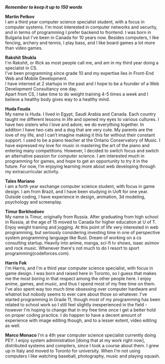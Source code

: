 ***Remember to keep it up to 150 words***

**Martin Petkov**  
I am a third year computer science specialist student, with a focus in computer systems. I'm most interested in computer networks and security, and in terms of programming I prefer backend to frontend. I was born in Bulgaria but I've been in Canada for 10 years now. Besides computers, I like fencing, archery and tennis, I play bass, and I like board games a lot more than video games.

**Rakshit Shukla**    
I'm Rakshit, or Rick as most people call me, and am in my third year doing a specialist in CS.  
I've been programming since grade 10 and my expertise lies in Front-End Web and Mobile Development.  
I have interned at 2 startups in the past and I hope to be a founder of a Web Development Consultancy one day.  
Apart from CS, I take time to do weight training 4-5 times a week and I believe a healthy body gives way to a healthy mind.  

**Huda Fouda**   
My name is Huda. I lived in Egypt, Saudi Arabia and Canada. Each country taught me different lessons in life and opened my eyes to various cultures. I have two sisters who I love and adore; we do everything together. In addition I have two cats and a dog that are very cute. My parents are the love of my life, and I can’t imagine making it this far without their constant support.
I used to be a piano teacher at the Ontario Conservatory of Music. I have expressed my love for music in mastering the art of the piano and entering many competitions. However, I decided to switch focus and switch an alternative passion for computer science. I am interested much in programming for games, and hope to get an opportunity to try it in the future. For now, I’m enjoying learning more about web developing through my extracurricular activity.

**Tales Mariano**  
I am a forth year exchange computer science student, with focus in game design. I am from Brazil, and I have been studying in Uoft for one year. Outside coding, I have experience in design, animation, 3d modeling, psychology and screenplay. 

**Timur Borkhodoev**  
My name is Timur, originally from Russia. After graduating from high school in Russia, at the age of 15 moved to Canada for higher education at U of T. Enjoy weight training and jogging. At this point of life very interested in web programming, but seriously considering investing time in one of perspective system programming language like Rust. Dream of working on a cs consulting startup. Heavily into anime, manga, sci-fi tv shows, isaac asimov and rock music. Whenever there's not much to do I resort to sport programming(codeforces.com).

**Harris Fok**  
I'm Harris, and I'm a third year computer science specialist, with focus in game design. I was born and raised here in Toronto, so I guess that makes me the most boring in that respect among the other people here. I enjoy anime, games, and music, and thus I spend most of my free time on them. I've also spent way too much time obsessing over computer hardware and whatnot but nobody seems to ever care about those so whatever. I've started programming in Grade 11, though most of my programming has been related to school work so I still feel slightly inexperienced in the field - however I'm hoping to change that in my free time once I get a better hold on proper coding practice. I do happen to have a decent amount of experience with image editing though, and to a lesser extent, video editing as well.

**Marco Monaco**
I'm a 4th year computer science specialist currently doing PEY. I enjoy system administration [doing that at my work right now], distributed systems and compilers, since I took a course about them.
I grew up in Italy and moved to Toronto for university. When I'm not using computers I like watching baseball, photography, music and playing squash.
